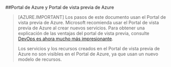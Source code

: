 ##Portal de Azure y Portal de vista previa de Azure

> [AZURE.IMPORTANT] Los pasos de este documento usan el Portal de vista previa de Azure. Microsoft recomienda usar el Portal de vista previa de Azure al crear nuevos servicios. Para obtener una explicación de las ventajas del portal de vista previa, consulte [DevOps es ahora mucho más impresionante](https://azure.microsoft.com/overview/preview-portal/).
> 
> Los servicios y los recursos creados en el Portal de vista previa de Azure no son visibles en el Portal de Azure, ya que usan un nuevo modelo de recursos.

<!---HONumber=AcomDC_0128_2016-->
